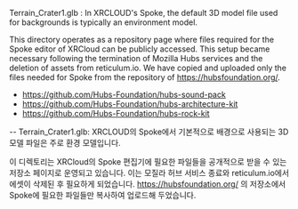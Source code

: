 
Terrain_Crater1.glb :  In XRCLOUD's Spoke, the default 3D model file used for backgrounds is typically an environment model.



This directory operates as a repository page where files required for the Spoke editor of XRCloud can be publicly accessed. This setup became necessary following the termination of Mozilla Hubs services and the deletion of assets from reticulum.io.
We have copied and uploaded only the files needed for Spoke from the repository of https://hubsfoundation.org/.
* https://github.com/Hubs-Foundation/hubs-sound-pack
* https://github.com/Hubs-Foundation/hubs-architecture-kit
* https://github.com/Hubs-Foundation/hubs-rock-kit

--
Terrain_Crater1.glb: XRCLOUD의 Spoke에서 기본적으로 배경으로 사용되는 3D 모델 파일은 주로 환경 모델입니다.

이 디렉토리는 XRCloud의 Spoke 편집기에 필요한 파일들을 공개적으로 받을 수 있는 저장소 페이지로 운영되고 있습니다. 이는 모질라 허브 서비스 종료와 reticulum.io에서 에셋이 삭제된 후 필요하게 되었습니다.
https://hubsfoundation.org/ 의 저장소에서 Spoke에 필요한 파일들만 복사하여 업로드해 두었습니다.
